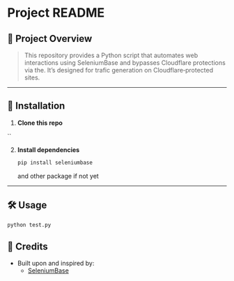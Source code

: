 # Project README

## 📄 Project Overview


> This repository provides a Python script that automates web interactions using SeleniumBase and bypasses Cloudflare protections via the. It’s designed for trafic generation on Cloudflare‐protected sites.

---

## 🚀 Installation

1. **Clone this repo**  


``

2. **Install dependencies**  
   ```bash
   pip install seleniumbase
   ```
   and other package if not yet

---

## 🛠️ Usage

```bash
python test.py 
```




## 🔗 Credits

- Built upon and inspired by:  
  - [SeleniumBase](https://github.com/seleniumbase/SeleniumBase)  

